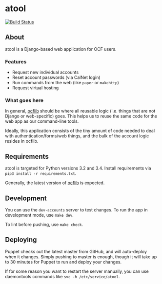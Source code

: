 atool
====
[![Build Status](https://travis-ci.org/ocf/atool.svg)](https://travis-ci.org/ocf/atool)

## About

atool is a Django-based web application for OCF users.

### Features

* Request new individual accounts
* Reset account passwords (via CalNet login)
* Run commands from the web (like `paper` or `makehttp`)
* Request virtual hosting

### What goes here

In general, [ocflib](https://github.com/ocf/ocflib) should be where all
reusable logic (i.e. things that are not Django or web-specific) goes. This
helps us to reuse the same code for the web app as our command-line tools.

Ideally, this application consists of the tiny amount of code needed to deal
with authentication/forms/web things, and the bulk of the account logic resides
in ocflib.

## Requirements

atool is targeted for Python versions 3.2 and 3.4. Install requirements via
`pip3 install -r requirements.txt`.

Generally, the latest version of [ocflib](https://github.com/ocf/ocflib) is
expected.

## Development

You can use the `dev-accounts` server to test changes. To run the app in
development mode, use `make dev`.

To lint before pushing, use `make check`.

## Deploying

Puppet checks out the latest master from GitHub, and will auto-deploy when it
changes. Simply pushing to master is enough, though it will take up to 30
minutes for Puppet to run and deploy your changes.

If for some reason you want to restart the server manually, you can use
daemontools commands like `svc -h /etc/service/atool`.
